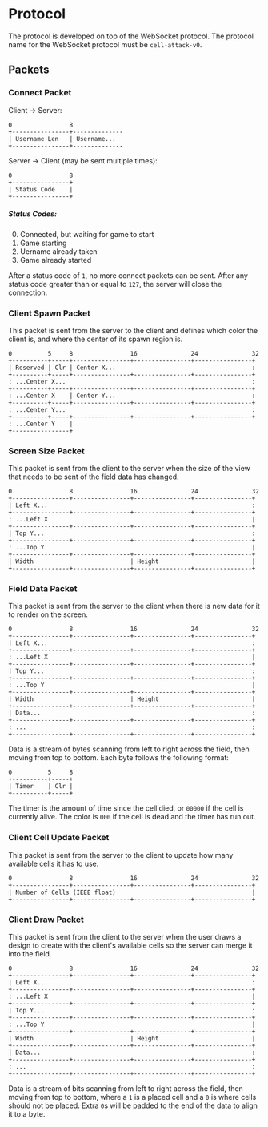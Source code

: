 Protocol
======

The protocol is developed on top of the WebSocket protocol.
The protocol name for the WebSocket protocol must be `cell-attack-v0`.

Packets
------

### Connect Packet

Client -> Server:

```
0                8
+----------------+--------------
| Username Len   | Username...
+----------------+--------------
```


Server -> Client (may be sent multiple times):

```
0                8
+----------------+
| Status Code    |
+----------------+
```

##### Status Codes:

0. Connected, but waiting for game to start
1. Game starting
128. Uername already taken
129. Game already started

After a status code of `1`, no more connect packets can be sent.
After any status code greater than or equal to `127`, the server will close the connection.

### Client Spawn Packet

This packet is sent from the server to the client and defines which color the client is, and where the center of its spawn region is.

```
0          5     8                16               24               32
+----------+-----+----------------+----------------+----------------+
| Reserved | Clr | Center X...                                      :
+----------+-----+----------------+----------------+----------------+
: ...Center X...                                                    :
+----------+-----+----------------+----------------+----------------+
: ...Center X    | Center Y...                                      :
+----------+-----+----------------+----------------+----------------+
: ...Center Y...                                                    :
+----------+-----+----------------+----------------+----------------+
: ...Center Y    |
+----------------+
```

### Screen Size Packet

This packet is sent from the client to the server when the size of the view that needs to be sent of the field data has changed.

```
0                8                16               24               32
+----------------+----------------+----------------+----------------+
| Left X...                                                         :
+----------------+----------------+----------------+----------------+
: ...Left X                                                         |
+----------------+----------------+----------------+----------------+
| Top Y...                                                          :
+----------------+----------------+----------------+----------------+
: ...Top Y                                                          |
+----------------+----------------+----------------+----------------+
| Width                           | Height                          |
+----------------+----------------+----------------+----------------+
```

### Field Data Packet

This packet is sent from the server to the client when there is new data for it to render on the screen.

```
0                8                16               24               32
+----------------+----------------+----------------+----------------+
| Left X...                                                         :
+----------------+----------------+----------------+----------------+
: ...Left X                                                         |
+----------------+----------------+----------------+----------------+
| Top Y...                                                          :
+----------------+----------------+----------------+----------------+
: ...Top Y                                                          |
+----------------+----------------+----------------+----------------+
| Width                           | Height                          |
+----------------+----------------+----------------+----------------+
| Data...                                                           :
+----------------+----------------+----------------+----------------+
: ...                                                               :
+----------------+----------------+----------------+----------------+
```

Data is a stream of bytes scanning from left to right across the field, then moving from top to bottom.
Each byte follows the following format:

```
0          5     8
+----------+-----+
| Timer    | Clr |
+----------+-----+
```

The timer is the amount of time since the cell died, or `00000` if the cell is currently alive.
The color is `000` if the cell is dead and the timer has run out.

### Client Cell Update Packet

This packet is sent from the server to the client to update how many available cells it has to use.

```
0                8                16               24               32
+----------------+----------------+----------------+----------------+
| Number of Cells (IEEE float)                                      |
+----------------+----------------+----------------+----------------+
```

### Client Draw Packet

This packet is sent from the client to the server when the user draws a design to create with the client's available cells so the server can merge it into the field.

```
0                8                16               24               32
+----------------+----------------+----------------+----------------+
| Left X...                                                         :
+----------------+----------------+----------------+----------------+
: ...Left X                                                         |
+----------------+----------------+----------------+----------------+
| Top Y...                                                          :
+----------------+----------------+----------------+----------------+
: ...Top Y                                                          |
+----------------+----------------+----------------+----------------+
| Width                           | Height                          |
+----------------+----------------+----------------+----------------+
| Data...                                                           :
+----------------+----------------+----------------+----------------+
: ...                                                               :
+----------------+----------------+----------------+----------------+
```

Data is a stream of bits scanning from left to right across the field, then moving from top to bottom, where a `1` is a placed cell and a `0` is where cells should not be placed.
Extra `0`s will be padded to the end of the data to align it to a byte.
